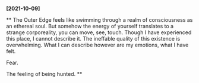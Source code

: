 **[2021-10-09]**

**
The Outer Edge feels like swimming through a realm of consciousness as an ethereal soul. But somehow the energy of yourself translates to a strange corporeality, you can move, see, touch. Though I have experienced this place, I cannot describe it. The ineffable quality of this existence is overwhelming. What I can describe however are my emotions, what I have felt. 

Fear.

The feeling of being hunted. 
**
